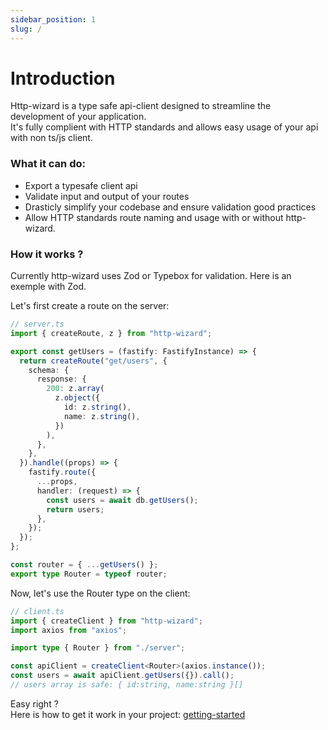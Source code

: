 ```yaml
---
sidebar_position: 1
slug: /
---
```


# Introduction

Http-wizard is a type safe api-client designed to streamline the development of your application.  
It's fully complient with HTTP standards and allows easy usage of your api with non ts/js client.

### What it can do:

- Export a typesafe client api
- Validate input and output of your routes
- Drasticly simplify your codebase and ensure validation good practices
- Allow HTTP standards route naming and usage with or without http-wizard.

### How it works ?

Currently http-wizard uses Zod or Typebox for validation.
Here is an exemple with Zod.

Let's first create a route on the server:

```typescript title="Route creation with Fastify and Zod"
// server.ts
import { createRoute, z } from "http-wizard";

export const getUsers = (fastify: FastifyInstance) => {
  return createRoute("get/users", {
    schema: {
      response: {
        200: z.array(
          z.object({
            id: z.string(),
            name: z.string(),
          })
        ),
      },
    },
  }).handle((props) => {
    fastify.route({
      ...props,
      handler: (request) => {
        const users = await db.getUsers();
        return users;
      },
    });
  });
};

const router = { ...getUsers() };
export type Router = typeof router;
```

Now, let's use the Router type on the client:

```typescript title="Client instanciation with axios"
// client.ts
import { createClient } from "http-wizard";
import axios from "axios";

import type { Router } from "./server";

const apiClient = createClient<Router>(axios.instance());
const users = await apiClient.getUsers({}).call();
// users array is safe: { id:string, name:string }[]
```

Easy right ?  
Here is how to get it work in your project:
[getting-started](/docs/getting-started)

